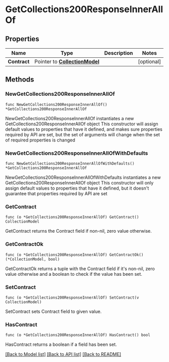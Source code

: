 # GetCollections200ResponseInnerAllOf

## Properties

Name | Type | Description | Notes
------------ | ------------- | ------------- | -------------
**Contract** | Pointer to [**CollectionModel**](CollectionModel.md) |  | [optional] 

## Methods

### NewGetCollections200ResponseInnerAllOf

`func NewGetCollections200ResponseInnerAllOf() *GetCollections200ResponseInnerAllOf`

NewGetCollections200ResponseInnerAllOf instantiates a new GetCollections200ResponseInnerAllOf object
This constructor will assign default values to properties that have it defined,
and makes sure properties required by API are set, but the set of arguments
will change when the set of required properties is changed

### NewGetCollections200ResponseInnerAllOfWithDefaults

`func NewGetCollections200ResponseInnerAllOfWithDefaults() *GetCollections200ResponseInnerAllOf`

NewGetCollections200ResponseInnerAllOfWithDefaults instantiates a new GetCollections200ResponseInnerAllOf object
This constructor will only assign default values to properties that have it defined,
but it doesn't guarantee that properties required by API are set

### GetContract

`func (o *GetCollections200ResponseInnerAllOf) GetContract() CollectionModel`

GetContract returns the Contract field if non-nil, zero value otherwise.

### GetContractOk

`func (o *GetCollections200ResponseInnerAllOf) GetContractOk() (*CollectionModel, bool)`

GetContractOk returns a tuple with the Contract field if it's non-nil, zero value otherwise
and a boolean to check if the value has been set.

### SetContract

`func (o *GetCollections200ResponseInnerAllOf) SetContract(v CollectionModel)`

SetContract sets Contract field to given value.

### HasContract

`func (o *GetCollections200ResponseInnerAllOf) HasContract() bool`

HasContract returns a boolean if a field has been set.


[[Back to Model list]](../README.md#documentation-for-models) [[Back to API list]](../README.md#documentation-for-api-endpoints) [[Back to README]](../README.md)


